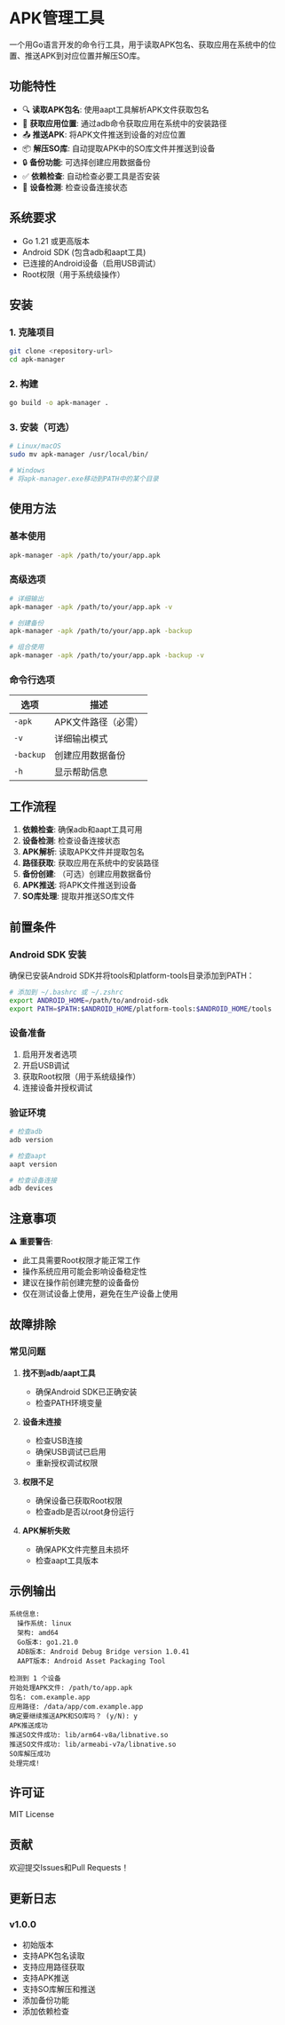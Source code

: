 # APK管理工具

一个用Go语言开发的命令行工具，用于读取APK包名、获取应用在系统中的位置、推送APK到对应位置并解压SO库。

## 功能特性

- 🔍 **读取APK包名**: 使用aapt工具解析APK文件获取包名
- 📍 **获取应用位置**: 通过adb命令获取应用在系统中的安装路径
- 📤 **推送APK**: 将APK文件推送到设备的对应位置
- 📦 **解压SO库**: 自动提取APK中的SO库文件并推送到设备
- 🔒 **备份功能**: 可选择创建应用数据备份
- ✅ **依赖检查**: 自动检查必要工具是否安装
- 📱 **设备检测**: 检查设备连接状态

## 系统要求

- Go 1.21 或更高版本
- Android SDK (包含adb和aapt工具)
- 已连接的Android设备（启用USB调试）
- Root权限（用于系统级操作）

## 安装

### 1. 克隆项目
```bash
git clone <repository-url>
cd apk-manager
```

### 2. 构建
```bash
go build -o apk-manager .
```

### 3. 安装（可选）
```bash
# Linux/macOS
sudo mv apk-manager /usr/local/bin/

# Windows
# 将apk-manager.exe移动到PATH中的某个目录
```

## 使用方法

### 基本使用
```bash
apk-manager -apk /path/to/your/app.apk
```

### 高级选项
```bash
# 详细输出
apk-manager -apk /path/to/your/app.apk -v

# 创建备份
apk-manager -apk /path/to/your/app.apk -backup

# 组合使用
apk-manager -apk /path/to/your/app.apk -backup -v
```

### 命令行选项

| 选项 | 描述 |
|------|------|
| `-apk` | APK文件路径（必需） |
| `-v` | 详细输出模式 |
| `-backup` | 创建应用数据备份 |
| `-h` | 显示帮助信息 |

## 工作流程

1. **依赖检查**: 确保adb和aapt工具可用
2. **设备检测**: 检查设备连接状态
3. **APK解析**: 读取APK文件并提取包名
4. **路径获取**: 获取应用在系统中的安装路径
5. **备份创建**: （可选）创建应用数据备份
6. **APK推送**: 将APK文件推送到设备
7. **SO库处理**: 提取并推送SO库文件

## 前置条件

### Android SDK 安装
确保已安装Android SDK并将tools和platform-tools目录添加到PATH：

```bash
# 添加到 ~/.bashrc 或 ~/.zshrc
export ANDROID_HOME=/path/to/android-sdk
export PATH=$PATH:$ANDROID_HOME/platform-tools:$ANDROID_HOME/tools
```

### 设备准备
1. 启用开发者选项
2. 开启USB调试
3. 获取Root权限（用于系统级操作）
4. 连接设备并授权调试

### 验证环境
```bash
# 检查adb
adb version

# 检查aapt
aapt version

# 检查设备连接
adb devices
```

## 注意事项

⚠️ **重要警告**:
- 此工具需要Root权限才能正常工作
- 操作系统应用可能会影响设备稳定性
- 建议在操作前创建完整的设备备份
- 仅在测试设备上使用，避免在生产设备上使用

## 故障排除

### 常见问题

1. **找不到adb/aapt工具**
   - 确保Android SDK已正确安装
   - 检查PATH环境变量

2. **设备未连接**
   - 检查USB连接
   - 确保USB调试已启用
   - 重新授权调试权限

3. **权限不足**
   - 确保设备已获取Root权限
   - 检查adb是否以root身份运行

4. **APK解析失败**
   - 确保APK文件完整且未损坏
   - 检查aapt工具版本

## 示例输出

```
系统信息:
  操作系统: linux
  架构: amd64
  Go版本: go1.21.0
  ADB版本: Android Debug Bridge version 1.0.41
  AAPT版本: Android Asset Packaging Tool

检测到 1 个设备
开始处理APK文件: /path/to/app.apk
包名: com.example.app
应用路径: /data/app/com.example.app
确定要继续推送APK和SO库吗？ (y/N): y
APK推送成功
推送SO文件成功: lib/arm64-v8a/libnative.so
推送SO文件成功: lib/armeabi-v7a/libnative.so
SO库解压成功
处理完成!
```

## 许可证

MIT License

## 贡献

欢迎提交Issues和Pull Requests！

## 更新日志

### v1.0.0
- 初始版本
- 支持APK包名读取
- 支持应用路径获取
- 支持APK推送
- 支持SO库解压和推送
- 添加备份功能
- 添加依赖检查
